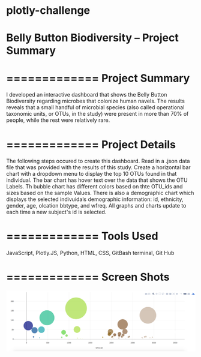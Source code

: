 # plotly-challenge
# Belly Button Biodiversity – Project Summary
=============
Project Summary
==============

I developed an interactive dashboard that shows the Belly Button Biodiversity regarding microbes that colonize human navels.
The results reveals that a small handful of microbial species (also called operational taxonomic units, or OTUs, in the study) were present in more than 70% of people, while the rest were relatively rare.

=============
Project Details
==============

The following steps occured to create this dashboard.
Read in a .json data file that was provided with the results of this study.
Create a horizontal bar chart with a dropdown menu to display the top 10 OTUs found in that individual.
The bar chart has hover text over the data that shows the OTU Labels.
Th bubble chart has different colors based on thte OTU_ids and sizes based on the sample Values.
There is also a demographic chart which displays the selected indivuidals demographic information: id, ethnicity, gender, age, olcation bbtype, and wfreq.
All graphs and charts update to each time a new subject's id is selected.

=============
Tools Used
==============
JavaScript, Plotly.JS, Python, HTML, CSS, GitBash terminal, Git Hub

=============
Screen Shots
==============

![](images/bubble_chart.png)


